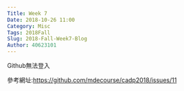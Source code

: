 ```yaml
---
Title: Week 7
Date: 2018-10-26 11:00
Category: Misc
Tags: 2018Fall
Slug: 2018-Fall-Week7-Blog
Author: 40623101
---
```


Github無法登入

<!-- PELICAN_END_SUMMARY -->


參考網址:<https://github.com/mdecourse/cadp2018/issues/11>
